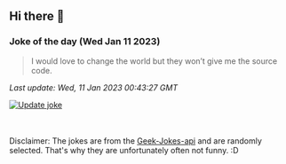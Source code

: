 ## Hi there 👋

### Joke of the day (Wed Jan 11 2023)
<!-- joke -->
>I would love to change the world but they won’t give me the source code.
<!-- /joke -->

*Last update: Wed, 11 Jan 2023 00:43:27 GMT*

[![Update joke](https://github.com/nclskfm/nclskfm/actions/workflows/joke.yml/badge.svg)](https://github.com/nclskfm/nclskfm/actions/workflows/joke.yml)

<br><br>
Disclaimer: The jokes are from the [Geek-Jokes-api](https://github.com/sameerkumar18/geek-joke-api) and are randomly selected. That's why they are unfortunately often not funny. :D
